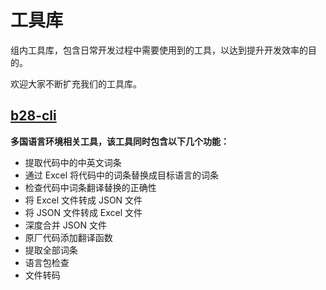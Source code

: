 # 工具库

组内工具库，包含日常开发过程中需要使用到的工具，以达到提升开发效率的目的。

欢迎大家不断扩充我们的工具库。

## [b28-cli](./b28cli.md)

**多国语言环境相关工具，该工具同时包含以下几个功能：**

- 提取代码中的中英文词条
- 通过 Excel 将代码中的词条替换成目标语言的词条
- 检查代码中词条翻译替换的正确性
- 将 Excel 文件转成 JSON 文件
- 将 JSON 文件转成 Excel 文件
- 深度合并 JSON 文件
- 原厂代码添加翻译函数
- 提取全部词条
- 语言包检查
- 文件转码

